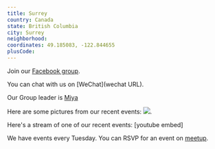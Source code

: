 ```yaml
---
title: Surrey
country: Canada
state: British Columbia
city: Surrey
neighborhood: 
coordinates: 49.185083, -122.844655
plusCode:
---
```

Join our [Facebook group](https://www.facebook.com/groups/free.code.camp.surrey).

You can chat with us on [WeChat](wechat URL).

Our Group leader is [Miya](freecodecamp.org/miya)

Here are some pictures from our recent events:
![](https://scontent-dft4-2.xx.fbcdn.net/v/t1.0-9/16807521_1727477757565006_5126795084720335441_n.jpg?oh=d5fad4543aecd282e8790b7749c36e1e&oe=595A2BC1).

Here's a stream of one of our recent events:
[youtube embed]

We have events every Tuesday. You can RSVP for an event on [meetup](meetupurl).
